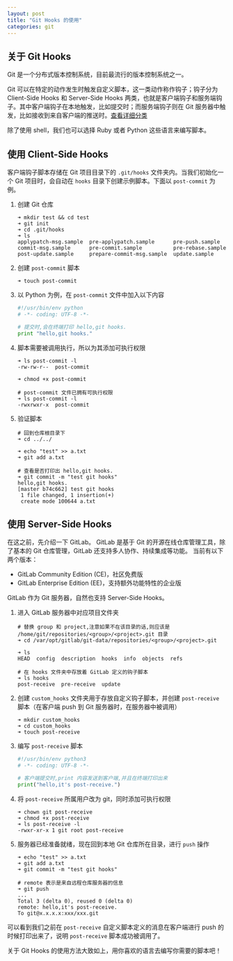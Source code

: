 ```yaml
---
layout: post
title: "Git Hooks 的使用"
categories: git
---
```


## 关于 Git Hooks
Git 是一个分布式版本控制系统，目前最流行的版本控制系统之一。

Git 可以在特定的动作发生时触发自定义脚本，这一类动作称作钩子；钩子分为 Client-Side Hooks 和 Server-Side Hooks 两类，也就是客户端钩子和服务端钩子。其中客户端钩子在本地触发，比如提交时；而服务端钩子则在 Git 服务器中触发，比如接收到来自客户端的推送时。[查看详细分类](https://git-scm.com/book/en/v2/Customizing-Git-Git-Hooks)

除了使用 shell，我们也可以选择 Ruby 或者 Python 这些语言来编写脚本。

## 使用 Client-Side Hooks
客户端钩子脚本存储在 Git 项目目录下的 `.git/hooks` 文件夹内。当我们初始化一个 Git 项目时，会自动在 `hooks` 目录下创建示例脚本。下面以 `post-commit` 为例。

1. 创建 Git 仓库
   ```shell
   ➜ mkdir test && cd test
   ➜ git init
   ➜ cd .git/hooks
   ➜ ls
   applypatch-msg.sample  pre-applypatch.sample      pre-push.sample
   commit-msg.sample      pre-commit.sample          pre-rebase.sample
   post-update.sample     prepare-commit-msg.sample  update.sample
   ```

2. 创建 `post-commit` 脚本
   ```shell
   ➜ touch post-commit
   ```

3. 以 Python 为例，在 `post-commit` 文件中加入以下内容
   ```python
   #!/usr/bin/env python
   # -*- coding: UTF-8 -*-

   # 提交时,会在终端打印 hello,git hooks.
   print "hello,git hooks."
   ```

4. 脚本需要被调用执行，所以为其添加可执行权限
   ```shell
   ➜ ls post-commit -l
   -rw-rw-r--  post-commit

   ➜ chmod +x post-commit

   # post-commit 文件已拥有可执行权限
   ➜ ls post-commit -l
   -rwxrwxr-x  post-commit
   ```

5. 验证脚本
   ```shell
   # 回到仓库根目录下
   ➜ cd ../../

   ➜ echo "test" >> a.txt
   ➜ git add a.txt

   # 查看是否打印出 hello,git hooks.
   ➜ git commit -m "test git hooks"
   hello,git hooks.
   [master b74c662] test git hooks
    1 file changed, 1 insertion(+)
    create mode 100644 a.txt
   ```

## 使用 Server-Side Hooks

在这之前，先介绍一下 GitLab。
GitLab 是基于 Git 的开源在线仓库管理工具，除了基本的 Git 仓库管理，GitLab 还支持多人协作、持续集成等功能。
当前有以下两个版本：
* GitLab Community Edition (CE)，社区免费版
* GitLab Enterprise Edition (EE)，支持额外功能特性的企业版

GitLab 作为 Git 服务器，自然也支持 Server-Side Hooks。

1. 进入 GitLab 服务器中对应项目文件夹
   ```shell
   # 替换 group 和 project,注意如果不在该目录的话,则应该是 /home/git/repositories/<group>/<project>.git 目录
   ➜ cd /var/opt/gitlab/git-data/repositories/<group>/<project>.git

   ➜ ls
   HEAD  config  description  hooks  info  objects  refs

   # 在 hooks 文件夹中存放着 GitLab 定义的钩子脚本
   ➜ ls hooks
   post-receive  pre-receive  update
   ```

2. 创建 `custom_hooks` 文件夹用于存放自定义钩子脚本，并创建 `post-receive` 脚本（在客户端 push 到 Git 服务器时，在服务器中被调用）
   ```shell
   ➜ mkdir custom_hooks
   ➜ cd custom_hooks
   ➜ touch post-receive
   ```

3. 编写 `post-receive` 脚本
   ```python
   #!/usr/bin/env python3
   # -*- coding: UTF-8 -*-

   # 客户端提交时,print 内容发送到客户端,并且在终端打印出来
   print("hello,it's post-receive.")
   ```

4. 将 `post-receive` 所属用户改为 git，同时添加可执行权限
   ```shell
   ➜ chown git post-receive
   ➜ chmod +x post-receive
   ➜ ls post-receive -l
   -rwxr-xr-x 1 git root post-receive
   ```

5. 服务器已经准备就绪，现在回到本地 Git 仓库所在目录，进行 `push` 操作
   ```shell
   ➜ echo "test" >> a.txt
   ➜ git add a.txt
   ➜ git commit -m "test git hooks"

   # remote 表示是来自远程仓库服务器的信息
   ➜ git push
   ...
   Total 3 (delta 0), reused 0 (delta 0)
   remote: hello,it's post-receive.
   To git@x.x.x.x:xxx/xxx.git
   ```

可以看到我们之前在 `post-receive` 自定义脚本定义的消息在客户端进行 push 的时候打印出来了，说明 `post-receive` 脚本成功被调用了。

关于 Git Hooks 的使用方法大致如上，用你喜欢的语言去编写你需要的脚本吧！


